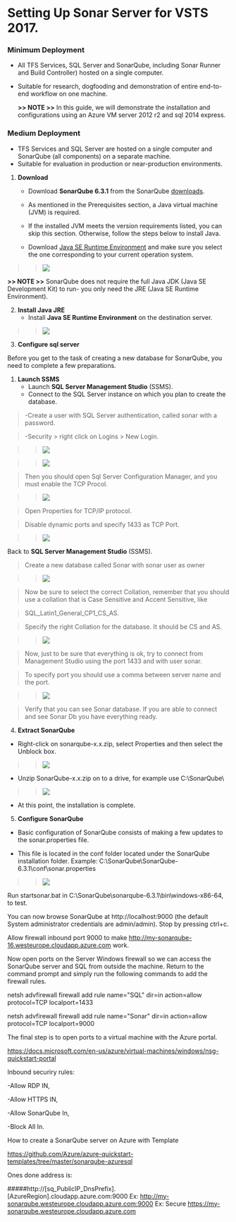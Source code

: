 # Setting Up Sonar Server for VSTS 2017.

### Minimum Deployment

-   All TFS Services, SQL Server and SonarQube, including Sonar Runner and Build Controller) hosted on a single computer.
-   Suitable for research, dogfooding and demonstration of entire end-to-end workflow on one machine.

	**>> NOTE >>** In this guide, we will demonstrate the installation and configurations using an Azure VM server 2012 r2 and sql 2014 express. 

### Medium Deployment

- TFS Services and SQL Server are hosted on a single computer and SonarQube (all components) on a separate machine.
- Suitable for evaluation in production or near-production environments.


1. **Download**
	- Download **SonarQube 6.3.1** from the SonarQube [downloads](https://www.sonarqube.org/downloads/).

		
	- As mentioned in the Prerequisites section, a Java virtual machine (JVM) is required.
	- If the installed JVM meets the version requirements listed, you can skip this section. Otherwise, follow the steps below to install Java.
	- Download [Java SE Runtime Environment](http://www.oracle.com/technetwork/java/javase/downloads/jre8-downloads-2133155.html) and make sure you select the one corresponding to your current operation system.
	
> > ![](images/sonar1.PNG)
		
**>> NOTE >>** SonarQube does not require the full Java JDK (Java SE Development Kit) to run- you only need the JRE (Java SE Runtime Environment).


2. **Install Java JRE**
	- Install **Java SE Runtime Environment** on the destination server.
	
> > ![](images/sonar2.png)

3. **Configure sql server**

Before you get to the task of creating a new database for SonarQube, you need to complete a few preparations.

1. **Launch SSMS**
	- Launch **SQL Server Management Studio** (SSMS).
	- Connect to the SQL Server instance on which you plan to create the database.

> -Create a user with SQL Server authentication, called sonar with a password.

> -Security > right click on Logins > New Login.

> > ![](images/sonar3.PNG)

> > ![](images/sonar4.PNG)

> Then you should open Sql Server Configuration Manager, and you must enable the TCP Procol.

> > ![](images/sonar5.PNG)

> Open Properties for TCP/IP protocol. 

> Disable dynamic ports and specify 1433 as TCP Port.

> > ![](images/sonar6.PNG)

Back to **SQL Server Management Studio** (SSMS).

> Create a new database called Sonar with sonar user as owner

> > ![](images/sonar7.PNG)

> Now be sure to select the correct Collation, remember that you should use a collation that is Case Sensitive and Accent Sensitive, like 

> SQL_Latin1_General_CP1_CS_AS.

> Specify the right Collation for the database. It should be CS and AS.

> > ![](images/sonar8.PNG)


> Now, just to be sure that everything is ok, try to connect from Management Studio using the port 1433 and with user sonar. 

> To specify port you should use a comma between server name and the port.

> > ![](images/sonar9.PNG)

> Verify that you can see Sonar database. If you are able to connect and see Sonar Db you have everything ready. 

4. **Extract SonarQube**

- Right-click on sonarqube-x.x.zip, select Properties and then select the Unblock box. 

> > ![](images/sonar10.PNG)

- Unzip SonarQube-x.x.zip on to a drive, for example use C:\SonarQube\

> > ![](images/sonar11.PNG)

- At this point, the installation is complete.



5. **Configure SonarQube**



- Basic configuration of SonarQube consists of making a few updates to the sonar.properties file.

- This file is located in the conf folder located under the SonarQube installation folder. Example: C:\SonarQube\SonarQube-6.3.1\conf\sonar.properties

> > ![](images/sonar12.PNG)

Run startsonar.bat in C:\SonarQube\sonarqube-6.3.1\bin\windows-x86-64, to test.

You can now browse SonarQube at http://localhost:9000 (the default System administrator credentials are admin/admin).
Stop by pressing ctrl+c.


Allow firewall inbound port 9000 to make http://my-sonarqube-16.westeurope.cloudapp.azure.com work. 

Now open ports on the Server Windows firewall so we can access the SonarQube server and SQL from outside the machine. Return to the command prompt and simply run the following commands to add the firewall rules.

netsh advfirewall firewall add rule name="SQL" dir=in action=allow protocol=TCP localport=1433

netsh advfirewall firewall add rule name="Sonar" dir=in action=allow protocol=TCP localport=9000

The final step is to open ports to a virtual machine with the Azure portal.

https://docs.microsoft.com/en-us/azure/virtual-machines/windows/nsg-quickstart-portal

Inbound securiry rules:

-Allow RDP IN,

-Allow HTTPS IN,

-Allow SonarQube In,

-Block All In.

How to create a SonarQube server on Azure with Template

https://github.com/Azure/azure-quickstart-templates/tree/master/sonarqube-azuresql

Ones done address is:  

#####http://[sq_PublicIP_DnsPrefix].[AzureRegion].cloudapp.azure.com:9000
Ex: http://my-sonarqube.westeurope.cloudapp.azure.com:9000 Ex: Secure https://my-sonarqube.westeurope.cloudapp.azure.com
